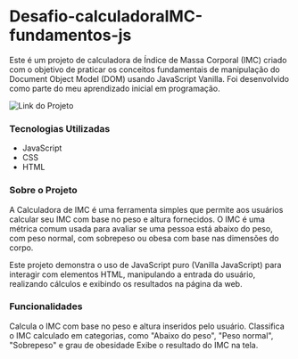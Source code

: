 # Desafio-calculadoraIMC-fundamentos-js

Este é um projeto de calculadora de Índice de Massa Corporal (IMC) criado com o objetivo de praticar os conceitos fundamentais de manipulação do Document Object Model (DOM) usando JavaScript Vanilla. Foi desenvolvido como parte do meu aprendizado inicial em programação.

![Link do Projeto](https://lucasfneves.github.io/desafio-calculadoraIMC-fundamentos-js/)
 
### Tecnologias Utilizadas
- JavaScript
- CSS
- HTML

### Sobre o Projeto
A Calculadora de IMC é uma ferramenta simples que permite aos usuários calcular seu IMC com base no peso e altura fornecidos. O IMC é uma métrica comum usada para avaliar se uma pessoa está abaixo do peso, com peso normal, com sobrepeso ou obesa com base nas dimensões do corpo.

Este projeto demonstra o uso de JavaScript puro (Vanilla JavaScript) para interagir com elementos HTML, manipulando a entrada do usuário, realizando cálculos e exibindo os resultados na página da web.

### Funcionalidades
Calcula o IMC com base no peso e altura inseridos pelo usuário.
Classifica o IMC calculado em categorias, como "Abaixo do peso", "Peso normal", "Sobrepeso" e grau de obesidade
Exibe o resultado do IMC na tela.

